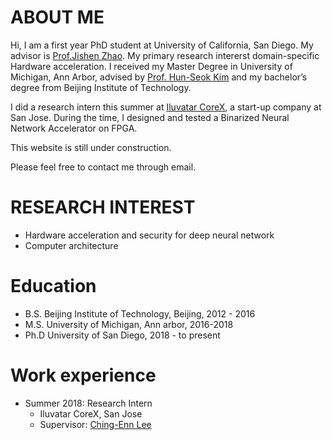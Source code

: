 
ABOUT ME 
======
Hi, I am a first year PhD student at University of California, San Diego. My advisor is [Prof.Jishen Zhao](http://cseweb.ucsd.edu/~jzhao/). My primary research intererst domain-specific Hardware acceleration. I received my Master Degree in University of Michigan, Ann Arbor, advised by [Prof. Hun-Seok Kim](https://kim.engin.umich.edu/) and my bachelor’s degree from Beijing Institute of Technology.

I did a research intern this summer at [Iluvatar CoreX](https://www.linkedin.com/company/iluvatar-corex-inc/), a start-up company at San Jose. During the time, I designed and tested a Binarized Neural Network Accelerator on FPGA. 

This website is still under construction.

Please feel free to contact me through email.

RESEARCH INTEREST 
======
* Hardware acceleration and security for deep neural network
* Computer architecture 

Education
======
* B.S. Beijing Institute of Technology, Beijing, 2012 - 2016
* M.S. University of Michigan, Ann arbor, 2016-2018
* Ph.D University of San Diego, 2018 - to present

Work experience
======
* Summer 2018: Research Intern
  * Iluvatar CoreX, San Jose
  * Supervisor: [Ching-Enn Lee](https://www.lchingen.com/)

<!-- [link to my cv] -->
